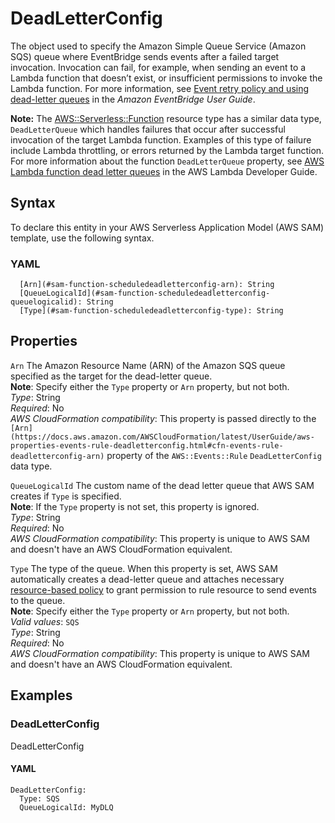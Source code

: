 # DeadLetterConfig<a name="sam-property-function-scheduledeadletterconfig"></a>

The object used to specify the Amazon Simple Queue Service \(Amazon SQS\) queue where EventBridge sends events after a failed target invocation\. Invocation can fail, for example, when sending an event to a Lambda function that doesn’t exist, or insufficient permissions to invoke the Lambda function\. For more information, see [Event retry policy and using dead\-letter queues](https://docs.aws.amazon.com/eventbridge/latest/userguide/rule-dlq.html) in the *Amazon EventBridge User Guide*\.

**Note:** The [AWS::Serverless::Function](sam-resource-function.md) resource type has a similar data type, `DeadLetterQueue` which handles failures that occur after successful invocation of the target Lambda function\. Examples of this type of failure include Lambda throttling, or errors returned by the Lambda target function\. For more information about the function `DeadLetterQueue` property, see [AWS Lambda function dead letter queues](https://docs.aws.amazon.com/lambda/latest/dg/invocation-async.html#dlq) in the AWS Lambda Developer Guide\.

## Syntax<a name="sam-property-function-scheduledeadletterconfig-syntax"></a>

To declare this entity in your AWS Serverless Application Model \(AWS SAM\) template, use the following syntax\.

### YAML<a name="sam-property-function-scheduledeadletterconfig-syntax.yaml"></a>

```
  [Arn](#sam-function-scheduledeadletterconfig-arn): String
  [QueueLogicalId](#sam-function-scheduledeadletterconfig-queuelogicalid): String
  [Type](#sam-function-scheduledeadletterconfig-type): String
```

## Properties<a name="sam-property-function-scheduledeadletterconfig-properties"></a>

 `Arn`   <a name="sam-function-scheduledeadletterconfig-arn"></a>
The Amazon Resource Name \(ARN\) of the Amazon SQS queue specified as the target for the dead\-letter queue\.  
**Note**: Specify either the `Type` property or `Arn` property, but not both\.  
*Type*: String  
*Required*: No  
*AWS CloudFormation compatibility*: This property is passed directly to the `[Arn](https://docs.aws.amazon.com/AWSCloudFormation/latest/UserGuide/aws-properties-events-rule-deadletterconfig.html#cfn-events-rule-deadletterconfig-arn)` property of the `AWS::Events::Rule` `DeadLetterConfig` data type\.

 `QueueLogicalId`   <a name="sam-function-scheduledeadletterconfig-queuelogicalid"></a>
The custom name of the dead letter queue that AWS SAM creates if `Type` is specified\.  
**Note**: If the `Type` property is not set, this property is ignored\.  
*Type*: String  
*Required*: No  
*AWS CloudFormation compatibility*: This property is unique to AWS SAM and doesn't have an AWS CloudFormation equivalent\.

 `Type`   <a name="sam-function-scheduledeadletterconfig-type"></a>
The type of the queue\. When this property is set, AWS SAM automatically creates a dead\-letter queue and attaches necessary [resource\-based policy](https://docs.aws.amazon.com/eventbridge/latest/userguide/rule-dlq.html#dlq-perms) to grant permission to rule resource to send events to the queue\.  
**Note**: Specify either the `Type` property or `Arn` property, but not both\.  
*Valid values*: `SQS`  
*Type*: String  
*Required*: No  
*AWS CloudFormation compatibility*: This property is unique to AWS SAM and doesn't have an AWS CloudFormation equivalent\.

## Examples<a name="sam-property-function-scheduledeadletterconfig--examples"></a>

### DeadLetterConfig<a name="sam-property-function-scheduledeadletterconfig--examples--deadletterconfig"></a>

DeadLetterConfig

#### YAML<a name="sam-property-function-scheduledeadletterconfig--examples--deadletterconfig--yaml"></a>

```
DeadLetterConfig:
  Type: SQS
  QueueLogicalId: MyDLQ
```